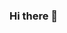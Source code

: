 ### Hi there 👋

<!--
✨ _special_ ✨ repository
- 🔭 I’m find a job currently .
- 🌱 I’m currently learning Vue.js framework .
- 👯 I’m Looking to cooperate on charitable work .
- 🤔 I’m looking for help with find a job .
- 💬 Ask me about cv -> https://sites.google.com/view/abdotaher
- 📫 How to reach me: https://api.whatsapp.com/send?phone=201008275881&text=hi
- 😄 Pronouns: Male 
- ⚡ Fun fact: Funny personality .
-->
